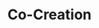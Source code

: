 ---
title: Co-Creation
description: All modules regarding the co-creation application.
category: 'Modules'
position: 3
---